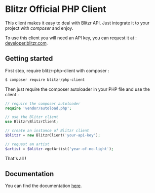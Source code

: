 # Blitzr Official PHP Client

This client makes it easy to deal with Blitzr API.
Just integrate it to your project with *composer* and enjoy.

To use this client you will need an API key, you can request it at : [developer.blitzr.com](http://developer.blitzr.com).

## Getting started

First step, require blitzr-php-client with composer :

```bash
$ composer require blitzr/php-client
```

Then just require the composer autoloader in your PHP file and use the client :

```php
// require the composer autoloader
require 'vendor/autoload.php';

// use the Blitzr client
use Blitzr\BlitzrClient;

// create an instance of Blitzr client
$blitzr = new BlitzrClient('your-api-key');

// request an artist
$artist = $blitzr->getArtist('year-of-no-light');
```

That's all !

## Documentation

You can find the documentation [here](doc/).
